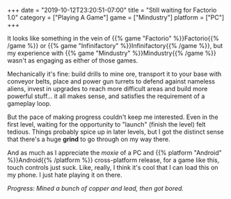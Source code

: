 +++
date = "2019-10-12T23:20:51-07:00"
title = "Still waiting for Factorio 1.0"
category = ["Playing A Game"]
game = ["Mindustry"]
platform = ["PC"]
+++

It looks like something in the vein of {{% game "Factorio" %}}Factorio{{% /game %}} or {{% game "Infinifactory" %}}Infinifactory{{% /game %}}, but my experience with {{% game "Mindustry" %}}Mindustry{{% /game %}} wasn't as engaging as either of those games.

Mechanically it's fine: build drills to mine ore, transport it to your base with conveyor belts, place and power gun turrets to defend against nameless aliens, invest in upgrades to reach more difficult areas and build more powerful stuff... it all makes sense, and satisfies the requirement of a gameplay loop.

But the pace of making progress couldn't keep me interested.  Even in the first level, waiting for the opportunity to "launch" (finish the level) felt tedious.  Things probably spice up in later levels, but I got the distinct sense that there's a huge <b>grind</b> to go through on my way there.

And as much as I appreciate the <i>moxie</i> of a PC and {{% platform "Android" %}}Android{{% /platform %}} cross-platform release, for a game like this, touch controls just suck.  Like, really, I think it's cool that I can load this on my phone.  I just hate playing it on there.

<i>Progress: Mined a bunch of copper and lead, then got bored.</i>
